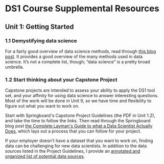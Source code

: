 # DS1 Course Supplemental Resources

## Unit 1: Getting Started

### 1.1 Demystifying data science

For a fairly good overview of data science methods, read through [this blog post](http://www.thearling.com/text/dmtechniques/dmtechniques.htm). It provides a good overview of the many methods used in data science. It’s not a complete list, though; “data science” is a pretty broad umbrella.

### 1.2 Start thinking about your Capstone Project

Capstone projects are intended to assess your ability to apply the DS1 tool set, and your affinity for using data science to answer interesting questions. Most of the work will be done in Unit 9, so we have time and flexibility to figure out what you want to work on.

Start with Springboard's Capstone Project Guidelines (the PDF in Unit 1.2), and take the time to follow the links. Then read through the Springboard blog post [the Complete Layman's Guide to what a Data Scientist Actually Does](https://medium.springboard.com/the-data-science-process-the-complete-laymans-guide-to-what-a-data-scientist-actually-does-ca3e166b7c67), which lays out a process that you can follow for your project.

If your employer doesn't have a dataset that you want to work on, finding data can be challenging for new data scientists. In addition to the data sources listed in the Project Guidelines, I provide an [annotated and organized list of potential data sources](Project_ideas_and_data_sources.md).



